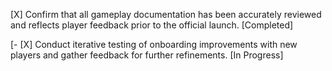 [X] Confirm that all gameplay documentation has been accurately reviewed and reflects player feedback prior to the official launch. [Completed]

[- [X] Conduct iterative testing of onboarding improvements with new players and gather feedback for further refinements. [In Progress]
